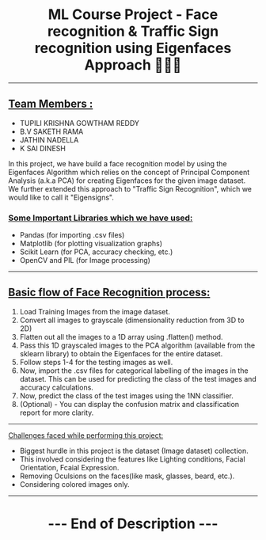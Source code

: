 # <center>ML Course Project - Face recognition & Traffic Sign recognition using Eigenfaces Approach 🧑🚸🔎</center>
***

## <u>Team Members : </u>
- TUPILI KRISHNA GOWTHAM REDDY
- B.V SAKETH RAMA
- JATHIN NADELLA
- K SAI DINESH

In this project, we have build a face recognition model by using the Eigenfaces Algorithm which relies on the concept of Principal Component Analysis (a.k.a PCA) for creating Eigenfaces for the given image dataset. We further extended this approach to "Traffic Sign Recognition", which we would like to call it "Eigensigns".

### <u>Some Important Libraries which we have used:</u>
- Pandas (for importing .csv files)
- Matplotlib (for plotting visualization graphs)
- Scikit Learn (for PCA, accuracy checking, etc.)
- OpenCV and PIL (for Image processing)

***

## <u>Basic flow of Face Recognition process:</u>
1. Load Training Images from the image dataset.
2. Convert all images to grayscale (dimensionality reduction from 3D to 2D)
3. Flatten out all the images to a 1D array using .flatten() method.
4. Pass this 1D grayscaled images to the PCA algorithm (available from the sklearn library) to obtain the Eigenfaces for the entire dataset.
5. Follow steps 1-4 for the testing images as well.
6. Now, import the .csv files for categorical labelling of the images in the dataset. This can be used for predicting the class of the test images and accuracy calculations.
7. Now, predict the class of the test images using the 1NN classifier.
8. (Optional) - You can display the confusion matrix and classification report for more clarity.

***

<u>Challenges faced while performing this project:</u>
- Biggest hurdle in this project is the dataset (Image dataset) collection.
- This involved considering the features like Lighting conditions, Facial Orientation, Fcaial Expression.
- Removing Oculsions on the faces(like mask, glasses, beard, etc.).
- Considering colored images only.

***
# <center>--- End of Description ---</center>
